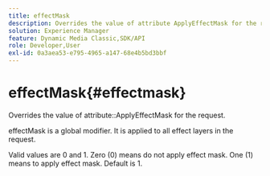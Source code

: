 ```yaml
---
title: effectMask
description: Overrides the value of attribute ApplyEffectMask for the request.
solution: Experience Manager
feature: Dynamic Media Classic,SDK/API
role: Developer,User
exl-id: 0a3aea53-e795-4965-a147-68e4b5bd3bbf
---
```

# effectMask{#effectmask}

Overrides the value of attribute::ApplyEffectMask for the request.

effectMask is a global modifier. It is applied to all effect layers in the request.

Valid values are 0 and 1. Zero (0) means do not apply effect mask. One (1) means to apply effect mask. Default is 1.

